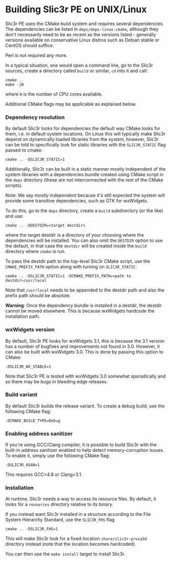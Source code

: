 
# Building Slic3r PE on UNIX/Linux

Slic3r PE uses the CMake build system and requires several dependencies.
The dependencies can be listed in `deps/deps-linux.cmake`, although they don't necessarily need to be as recent
as the versions listed - generally versions available on conservative Linux distros such as Debian stable or CentOS should suffice.

Perl is not required any more.

In a typical situation, one would open a command line, go to the Slic3r sources, create a directory called `build` or similar,
`cd` into it and call:

    cmake ..
    make -jN

where `N` is the number of CPU cores available.

Additional CMake flags may be applicable as explained below.

### Dependency resolution

By default Slic3r looks for dependencies the default way CMake looks for them, i.e. in default system locations.
On Linux this will typically make Slic3r depend on dynamically loaded libraries from the system, however, Slic3r can be told
to specifically look for static libraries with the `SLIC3R_STATIC` flag passed to cmake:

    cmake .. -DSLIC3R_STATIC=1

Additionally, Slic3r can be built in a static manner mostly independent of the system libraries with a dependencies bundle
created using CMake script in the `deps` directory (these are not interconnected with the rest of the CMake scripts).

Note: We say _mostly independent_ because it's still expected the system will provide some transitive dependencies, such as GTK for wxWidgets.

To do this, go to the `deps` directory, create a `build` subdirectory (or the like) and use:

    cmake .. -DDESTDIR=<target destdir>

where the target destdir is a directory of your choosing where the dependencies will be installed.
You can also omit the `DESTDIR` option to use the default, in that case the `destdir` will be created inside the `build` directory where `cmake` is run.

To pass the destdir path to the top-level Slic3r CMake script, use the `CMAKE_PREFIX_PATH` option along with turning on `SLIC3R_STATIC`:

    cmake .. -DSLIC3R_STATIC=1 -DCMAKE_PREFIX_PATH=<path to destdir>/usr/local

Note that `/usr/local` needs to be appended to the destdir path and also the prefix path should be absolute.

**Warning**: Once the dependency bundle is installed in a destdir, the destdir cannot be moved elsewhere.
This is because wxWidgets hardcode the installation path.

### wxWidgets version

By default, Slic3r PE looks for wxWidgets 3.1, this is because the 3.1 version has
a number of bugfixes and improvements not found in 3.0. However, it can also be built with wxWidgets 3.0.
This is done by passing this option to CMake:

    -DSLIC3R_WX_STABLE=1

Note that Slic3r PE is tested with wxWidgets 3.0 somewhat sporadically and so there may be bugs in bleeding edge releases.

### Build variant

By default Slic3r builds the release variant.
To create a debug build, use the following CMake flag:

    -DCMAKE_BUILD_TYPE=Debug

### Enabling address sanitizer

If you're using GCC/Clang compiler, it is possible to build Slic3r with the built-in address sanitizer enabled to help detect memory-corruption issues.
To enable it, simply use the following CMake flag:

    -DSLIC3R_ASAN=1

This requires GCC>4.8 or Clang>3.1.

### Installation

At runtime, Slic3r needs a way to access its resource files. By default, it looks for a `resources` directory relative to its binary.

If you instead want Slic3r installed in a structure according to the File System Hierarchy Standard, use the `SLIC3R_FHS` flag

    cmake .. -DSLIC3R_FHS=1

This will make Slic3r look for a fixed-location `share/slic3r-prusa3d` directory instead (note that the location becomes hardcoded).

You can then use the `make install` target to install Slic3r.
